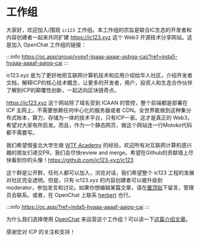 # 工作组

大家好，欢迎加入/围观 `ic123` 工作组。本工作组的宗旨是联合IC生态的开发者和内容创建者一起来共同扩建 https://ic123.xyz 这个 Web3 开源技术分享网站。这是加入 OpenChat 工作组的链接：

:::info
https://oc.app/group/yvpxf-lqaaa-aaaar-asbga-cai/?ref=inda5-hyaaa-aaaaf-aaioq-cai
:::

ic123.xyz 是为了更好地把互联网计算机技术和应用介绍给华人社区，介绍开发者文档，解释ICP的核心技术概念，让更多的开发者，用户，投资人和生态合作伙伴了解到ICP的颠覆性创新，一起迈向区块链奇点。

https://ic123.xyz 这个网站除了域名受到 ICAAN 的管控，整个前端都是部署在 ICP 主网上，不需要依赖任何中心化的服务器或者 CDN。全世界能做到这种集分布式账本，算力，存储为一体的技术平台，只有ICP一家。这才是真正的 Web3，希望对大家有所启发。而且，作为一个静态网页，做这个网站连一行Motoko代码都不需要写。

我们希望借鉴北大学生做 [WTF Academy](https://github.com/WTFAcademy) 的经验，欢迎所有对互联网计算机感兴趣的朋友们递交PR，我们会尽快review and merge。希望在Github的贡献墙上尽快看到你的头像！https://github.com/ic123-xyz/ic123

这个群是公开群，任何人都可以加入，浏览对话，我们希望整个 ic123 工程的发展对社区完全透明。但是，只有 ic123.xyz 的内容创建者可以被升级到 moderator，参加发言和讨论。如果你想编辑某篇文章，请在[置顶贴](https://oc.app/group/yvpxf-lqaaa-aaaar-asbga-cai/14)下留言，管理员会联系。或者，在 OpenChat 上联系 [herbert](https://twitter.com/herbertyang) 也行。

:::info
https://oc.app/?ref=inda5-hyaaa-aaaaf-aaioq-cai
:::

为什么我们选择使用 [OpenChat](https://oc.app/?ref=inda5-hyaaa-aaaaf-aaioq-cai) 来运营这个工作组？可以读一下[这篇介绍文章](http://ic123.xyz/docs/apps-guide/openchat/guide)。

感谢您对 ICP 的关注和支持！